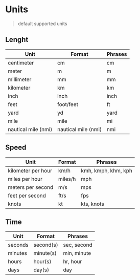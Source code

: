 # Units

> default supported units

## Lenght

| Unit                | Format              | Phrases |
| ------------------- | ------------------- | ------- |
| centimeter          | cm                  | cm      |
| meter               | m                   | m       |
| millimeter          | mm                  | mm      |
| kilometer           | km                  | km      |
| inch                | inch                | inch    |
| feet                | foot/feet           | ft      |
| yard                | yd                  | yard    |
| mile                | mile                | mi      |
| nautical mile (nmi) | nautical mile (nmi) | nmi     |

## Speed

| Unit               | Format  | Phrases             |
| ------------------ | ------- | ------------------- |
| kilometer per hour | km/h    | kmh, kmph, khm, kph |
| miles per hour     | miles/h | mph                 |
| meters per second  | m/s     | mps                 |
| feet per second    | ft/s    | fps                 |
| knots              | kt      | kts, knots          |

## Time

| Unit    | Format    | Phrases     |
| ------- | --------- | ----------- |
| seconds | second(s) | sec, second |
| minutes | minute(s) | min, minute |
| hours   | hour(s)   | hr, hour    |
| days    | day(s)    | day         |
